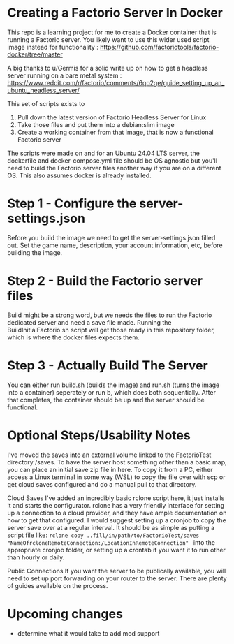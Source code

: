 # Creating a Factorio Server In Docker

This repo is a learning project for me to create a Docker container that is running a Factorio server. You likely want to use this wider used script image instead for functionality : https://github.com/factoriotools/factorio-docker/tree/master

A big thanks to u/Germis for a solid write up on how to get a headless server running on a bare metal system : https://www.reddit.com/r/factorio/comments/6qo2ge/guide_setting_up_an_ubuntu_headless_server/

This set of scripts exists to 
1. Pull down the latest version of Factorio Headless Server for Linux
2. Take those files and put them into a debian:slim image
3. Create a working container from that image, that is now a functional Factorio server

The scripts were made on and for an Ubuntu 24.04 LTS server, the dockerfile and docker-compose.yml file should be OS agnostic but you'll need to build the Factorio server files another way if you are on a different OS. This also assumes docker is already installed.

# Step 1 - Configure the server-settings.json
Before you build the image we need to get the server-settings.json filled out. Set the game name, description, your account information, etc, before building the image.

# Step 2 - Build the Factorio server files
Build might be a strong word, but we needs the files to run the Factorio dedicated server and need a save file made. Running the BuildInitialFactorio.sh script will get those ready in this repository folder, which is where the docker files expects them.

# Step 3 - Actually Build The Server
You can either run build.sh (builds the image) and run.sh (turns the image into a container) seperately or run b, which does both sequentially. After that completes, the container should be up and the server should be functional.

# Optional Steps/Usability Notes
I've moved the saves into an external volume linked to the FactorioTest directory /saves. To have the server host something other than a basic map, you can place an initial save zip file in here. To copy it from a PC, either access a Linux terminal in some way (WSL) to copy the file over with scp or get cloud saves configured and do a manual pull to that directory.

Cloud Saves
I've added an incredibly basic rclone script here, it just installs it and starts the configurator. rclone has a very friendly interface for setting up a connection to a cloud provider, and they have ample documentation on how to get that configured. I would suggest setting up a cronjob to copy the server save over at a regular interval. It should be as simple as putting a script file like:
`rclone copy ..fill/in/path/to/FactorioTest/saves "NameOfrcloneRemoteConnection:/LocationInRemoteConnection"
` into the appropriate cronjob folder, or setting up a crontab if you want it to run other than hourly or daily. 

Public Connections
If you want the server to be publically available, you will need to set up port forwarding on your router to the server. There are plenty of guides available on the process. 

# Upcoming changes
- determine what it would take to add mod support
